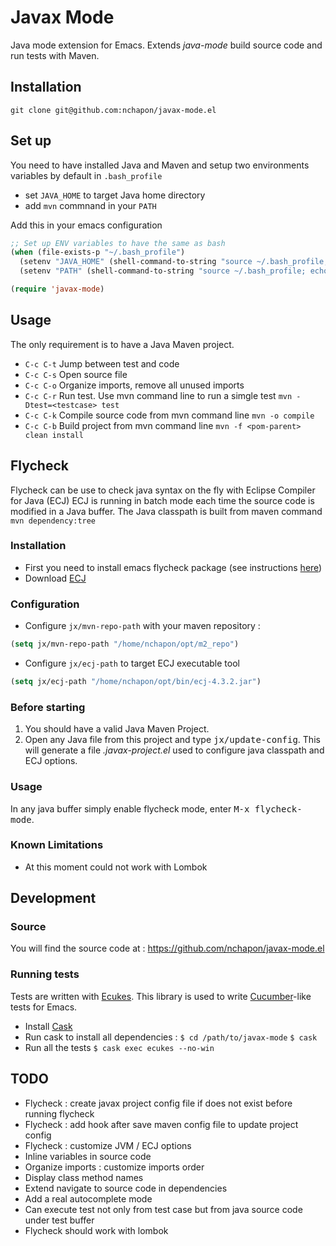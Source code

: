 # Javax Mode #
Java mode extension for Emacs.
Extends _java-mode_ build source code and run tests with Maven.

## Installation ##

`git clone git@github.com:nchapon/javax-mode.el `

## Set up ##

You need to have installed Java and Maven and setup two environments variables by default in `.bash_profile`
* set `JAVA_HOME` to target Java home directory
* add `mvn` commnand  in your `PATH`

Add this in your emacs configuration
```el
;; Set up ENV variables to have the same as bash
(when (file-exists-p "~/.bash_profile")
  (setenv "JAVA_HOME" (shell-command-to-string "source ~/.bash_profile; echo -n $JAVA_HOME"))
  (setenv "PATH" (shell-command-to-string "source ~/.bash_profile; echo -n $PATH")))

(require 'javax-mode)
```

## Usage ##
The only requirement is to have a Java Maven project.
+ `C-c C-t` Jump between test and code
+ `C-c C-s` Open source file
+ `C-c C-o` Organize imports, remove all unused imports
+ `C-c C-r` Run test.
Use mvn command line to run a simgle test `mvn -Dtest=<testcase> test`
+ `C-c C-k` Compile source code from mvn command line `mvn -o compile`
+ `C-c C-b` Build project from mvn command line `mvn -f <pom-parent> clean install`

## Flycheck

Flycheck can be use to check java syntax on the fly with Eclipse Compiler for Java (ECJ)
ECJ is running in batch mode each time the source code is modified in a Java buffer.
The Java classpath is built from maven command `mvn dependency:tree`

### Installation ###
* First you need to install emacs flycheck package (see instructions [here](https://github.com/flycheck/flycheck#installation))
* Download [ECJ](http://download.eclipse.org/eclipse/downloads/drops4/R-4.3.2-201402211700/download.php?dropFile=ecj-4.3.2.jar)

### Configuration ###
* Configure `jx/mvn-repo-path` with your maven repository :
```el
(setq jx/mvn-repo-path "/home/nchapon/opt/m2_repo")
```

* Configure `jx/ecj-path` to target ECJ executable tool
```el
(setq jx/ecj-path "/home/nchapon/opt/bin/ecj-4.3.2.jar")
```

### Before starting ###
1. You should have a valid Java Maven Project.
2. Open any Java file from this project and type <kbd>jx/update-config</kbd>. This will generate a file *.javax-project.el* used to configure java classpath and ECJ options.


### Usage ###

In any java buffer simply enable flycheck mode, enter <kbd>M-x flycheck-mode</kbd>.

### Known Limitations ###

* At this moment could not work with Lombok



## Development ##

### Source ###

You will find the source code at :
    https://github.com/nchapon/javax-mode.el


### Running tests ###

Tests are written with [Ecukes](https://github.com/ecukes/ecukes).
This library is used to write [Cucumber](http://cukes.info/)-like tests for Emacs.

+ Install [Cask](https://github.com/cask/cask)
+ Run cask to install all dependencies :
    `$ cd /path/to/javax-mode`
    `$ cask`
+ Run all the tests
    `$ cask exec ecukes --no-win`


## TODO ##

+ Flycheck : create javax project config file if does not exist before running flycheck
+ Flycheck : add hook after save maven config file to update project config
+ Flycheck : customize JVM / ECJ options
+ Inline variables in source code
+ Organize imports : customize imports order
+ Display class method names
+ Extend navigate to source code in dependencies
+ Add a real autocomplete mode
+ Can execute test not only from test case but from java source code under test buffer
+ Flycheck should work with lombok
